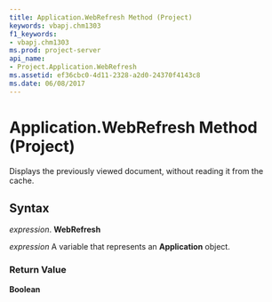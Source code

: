 ```yaml
---
title: Application.WebRefresh Method (Project)
keywords: vbapj.chm1303
f1_keywords:
- vbapj.chm1303
ms.prod: project-server
api_name:
- Project.Application.WebRefresh
ms.assetid: ef36cbc0-4d11-2328-a2d0-24370f4143c8
ms.date: 06/08/2017
---
```



# Application.WebRefresh Method (Project)

Displays the previously viewed document, without reading it from the cache.


## Syntax

 _expression_. **WebRefresh**

 _expression_ A variable that represents an **Application** object.


### Return Value

 **Boolean**


